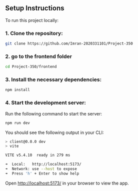 ## Setup Instructions

To run this project locally:

### 1. Clone the repository:

```bash
git clone https://github.com/Imran-2020331101/Project-350
```
### 2. go to the frontend folder

```bash
cd Project-350/frontend
```
### 3. Install the necessary dependencies:

```bash
npm install
```

### 4. Start the development server:

Run the following command to start the server:

```bash
npm run dev
```

You should see the following output in your CLI:

```bash
> client@0.0.0 dev
> vite

VITE v5.4.10  ready in 279 ms

➜  Local:   http://localhost:5173/
➜  Network: use --host to expose
➜  Press 'h' + Enter to show help
```

Open [http://localhost:5173/](http://localhost:5173/) in your browser to view the app.
